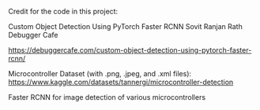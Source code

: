 Credit for the code in this project:

Custom Object Detection Using PyTorch Faster RCNN
Sovit Ranjan Rath
Debugger Cafe

https://debuggercafe.com/custom-object-detection-using-pytorch-faster-rcnn/

Microcontroller Dataset (with .png, .jpeg, and .xml files):
https://www.kaggle.com/datasets/tannergi/microcontroller-detection

Faster RCNN for image detection of various microcontrollers
